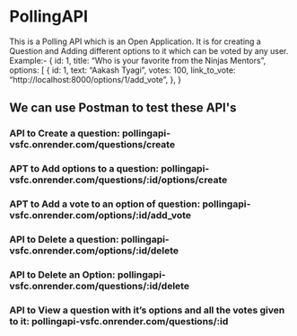 # PollingAPI

This is a Polling API which is an Open Application. 
It is for creating a Question and Adding different options to it which can be voted by any user.
Example:-
{
id: 1,
    title: “Who is your favorite from the Ninjas Mentors”,
    options: [
            {
            id: 1,
            text: “Aakash Tyagi”,
            votes: 100,
            link_to_vote: “http://localhost:8000/options/1/add_vote”,
            },
}

## We can use Postman to test these API's

### API to Create a question: pollingapi-vsfc.onrender.com/questions/create

### APT to Add options to a question: pollingapi-vsfc.onrender.com/questions/:id/options/create

### APT to Add a vote to an option of question: pollingapi-vsfc.onrender.com/options/:id/add_vote

### API to Delete a question: pollingapi-vsfc.onrender.com/options/:id/delete

### API to Delete an Option: pollingapi-vsfc.onrender.com/questions/:id/delete

### API to View a question with it’s options and all the votes given to it: pollingapi-vsfc.onrender.com/questions/:id
